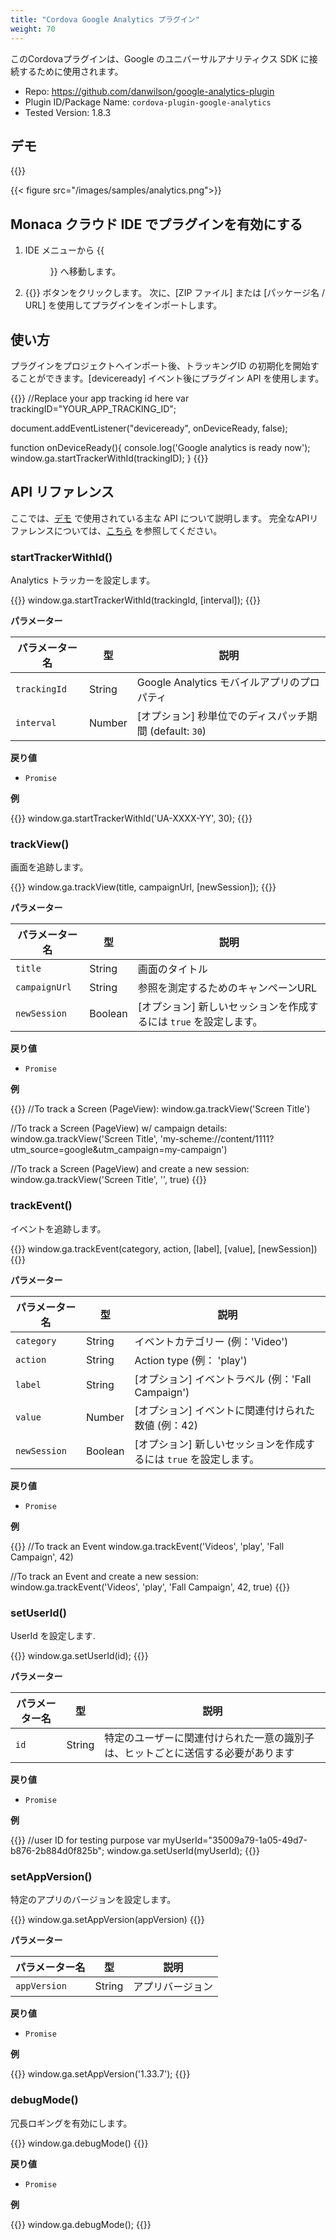 ```yaml
---
title: "Cordova Google Analytics プラグイン"
weight: 70
---
```


このCordovaプラグインは、Google のユニバーサルアナリティクス SDK に接続するために使用されます。

- Repo: https://github.com/danwilson/google-analytics-plugin
- Plugin ID/Package Name: `cordova-plugin-google-analytics`
- Tested Version: 1.8.3

## デモ 

{{<import pid="5ac33902e7888548428b4567" title="Google Analytics Plugin Demo">}}

{{< figure src="/images/samples/analytics.png">}}

## Monaca クラウド IDE でプラグインを有効にする

1. IDE メニューから {{<menu menu1="設定" menu2="Cordova プラグインの管理">}} へ移動します。

2. {{<guilabel name="Cordova プラグインのインポート">}}  ボタンをクリックします。 次に、[ZIP ファイル] または [パッケージ名 / URL] を使用してプラグインをインポートします。

## 使い方

プラグインをプロジェクトへインポート後、トラッキングID の初期化を開始することができます。[deviceready] イベント後にプラグイン API を使用します。

{{<highlight javascript>}}
//Replace your app tracking id here
var trackingID="YOUR_APP_TRACKING_ID";

document.addEventListener("deviceready", onDeviceReady, false);

function onDeviceReady(){
    console.log('Google analytics is ready now');
    window.ga.startTrackerWithId(trackingID);
}
{{</highlight>}}

## API リファレンス

ここでは、[デモ](https://monaca.mobi/directimport?pid=5ac33902e7888548428b4567) で使用されている主な API について説明します。 完全なAPIリファレンスについては、[こちら](https://github.com/danwilson/google-analytics-plugin) を参照してください。

### startTrackerWithId()

Analytics トラッカーを設定します。

{{<highlight javascript>}}
window.ga.startTrackerWithId(trackingId, [interval]);
{{</highlight>}}

**パラメーター**

パラメーター名 | 型 | 説明
-----|------|-------------
`trackingId` | String | Google Analytics モバイルアプリのプロパティ
`interval` | Number | [オプション] 秒単位でのディスパッチ期間 (default: `30`)

**戻り値**

- `Promise`

**例**

{{<highlight javascript>}}
window.ga.startTrackerWithId('UA-XXXX-YY', 30);
{{</highlight>}}

### trackView()

画面を追跡します。

{{<highlight javascript>}}
window.ga.trackView(title, campaignUrl, [newSession]);
{{</highlight>}}

**パラメーター**

パラメーター名 | 型 | 説明
-----|------|-------------
`title` | String | 画面のタイトル
`campaignUrl` | String | 参照を測定するためのキャンペーンURL
`newSession` | Boolean | [オプション] 新しいセッションを作成するには `true` を設定します。

**戻り値**

- `Promise`

**例**

{{<highlight javascript>}}
//To track a Screen (PageView):
window.ga.trackView('Screen Title')

//To track a Screen (PageView) w/ campaign details:
window.ga.trackView('Screen Title', 'my-scheme://content/1111?utm_source=google&utm_campaign=my-campaign')

//To track a Screen (PageView) and create a new session:
window.ga.trackView('Screen Title', '', true)
{{</highlight>}}

### trackEvent()

イベントを追跡します。

{{<highlight javascript>}}
window.ga.trackEvent(category, action, [label], [value], [newSession])
{{</highlight>}}

**パラメーター**

パラメーター名 | 型 | 説明
-----|------|-------------
`category` | String | イベントカテゴリー (例：'Video')
`action` | String | Action type (例： 'play')
`label` | String | [オプション] イベントラベル (例：'Fall Campaign')
`value` | Number | [オプション] イベントに関連付けられた数値 (例：42)
`newSession` | Boolean | [オプション] 新しいセッションを作成するには `true` を設定します。

**戻り値**

- `Promise`

**例**

{{<highlight javascript>}}
//To track an Event
window.ga.trackEvent('Videos', 'play', 'Fall Campaign', 42)

//To track an Event and create a new session:
window.ga.trackEvent('Videos', 'play', 'Fall Campaign', 42, true)
{{</highlight>}}

### setUserId()

UserId を設定します.

{{<highlight javascript>}}
window.ga.setUserId(id);
{{</highlight>}}

**パラメーター**

パラメーター名 | 型 | 説明
-----|------|-------------
`id` | String | 特定のユーザーに関連付けられた一意の識別子は、ヒットごとに送信する必要があります

**戻り値**

- `Promise`

**例**

{{<highlight javascript>}}
//user ID for testing purpose
var myUserId="35009a79-1a05-49d7-b876-2b884d0f825b";
window.ga.setUserId(myUserId);
{{</highlight>}}

### setAppVersion()

特定のアプリのバージョンを設定します。

{{<highlight javascript>}}
window.ga.setAppVersion(appVersion)
{{</highlight>}}

**パラメーター**

パラメーター名 | 型 | 説明
-----|------|-------------
`appVersion` | String | アプリバージョン

**戻り値**

- `Promise`

**例**

{{<highlight javascript>}}
window.ga.setAppVersion('1.33.7');
{{</highlight>}}


### debugMode()

冗長ロギングを有効にします。

{{<highlight javascript>}}
window.ga.debugMode()
{{</highlight>}}

**戻り値**

- `Promise`

**例**

{{<highlight javascript>}}
window.ga.debugMode();
{{</highlight>}}


